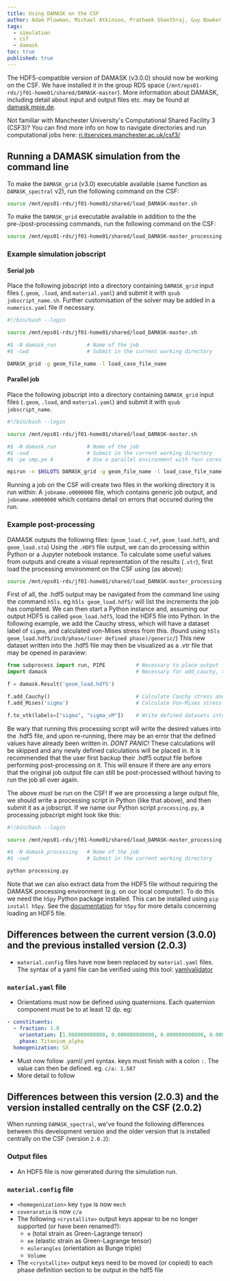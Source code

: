 ```yaml
---
title: Using DAMASK on the CSF
author: Adam Plowman, Michael Atkinson, Pratheek Shanthraj, Guy Bowker
tags:
  - simulation
  - csf
  - damask
toc: true
published: true
---
```


The HDF5-compatible version of DAMASK (v3.0.0) should now be working on the CSF. We have installed it in the group RDS space (`/mnt/eps01-rds/jf01-home01/shared/DAMASK-master`). More information about DAMASK, including detail about input and output files etc. may be found at [damask.mpie.de](https://damask.mpie.de).

Not familiar with Manchester University's Computational Shared Facility 3 (CSF3)? You can find more info on how to navigate directories and run computational jobs here: [ri.itservices.manchester.ac.uk/csf3/](http://ri.itservices.manchester.ac.uk/csf3/)

## Running a DAMASK simulation from the command line

To make the `DAMASK_grid` (v3.0) executable available (same function as `DAMASK_spectral` v2), run the following command on the CSF:

```bash
source /mnt/eps01-rds/jf01-home01/shared/load_DAMASK-master.sh
```

To make the `DAMASK_grid` executable available in addition to the the pre-/post-processing commands, run the following command on the CSF:

```bash
source /mnt/eps01-rds/jf01-home01/shared/load_DAMASK-master_processing.sh
```

### Example simulation jobscript

#### Serial job

Place the following jobscript into a directory containing `DAMASK_grid` input files (`.geom`, `.load`, and `material.yaml`) and submit it with `qsub jobscript_name.sh`. Further customisation of the solver may be added in a `numerics.yaml` file if necessary.

```sh
#!/bin/bash --login

source /mnt/eps01-rds/jf01-home01/shared/load_DAMASK-master.sh

#$ -N damask_run          # Name of the job
#$ -cwd                   # Submit in the current working directory

DAMASK_grid -g geom_file_name -l load_case_file_name
```

#### Parallel job

Place the following jobscript into a directory containing `DAMASK_grid` input files (`.geom`, `.load`, and `material.yaml`) and submit it with `qsub jobscript_name`.

```sh
#!/bin/bash --login

source /mnt/eps01-rds/jf01-home01/shared/load_DAMASK-master.sh

#$ -N damask_run          # Name of the job
#$ -cwd                   # Submit in the current working directory
#$ -pe smp.pe 4           # Use a parallel environment with four cores

mpirun -n $NSLOTS DAMASK_grid -g geom_file_name -l load_case_file_name
```
Running a job on the CSF will create two files in the working directory it is run within: A `jobname.o0000000` file, which contains generic job output, and `jobname.e0000000` which contains detail on errors that occured during the run.

### Example post-processing

DAMASK outputs the following files: (`geom_load.C_ref`, `geom_load.hdf5`, and `geom_load.sta`) Using the `.HDF5` file output, we can do processing within Python or a Jupyter notebook instance.
To calculate some useful values from outputs and create a visual representation of the results (`.vtr`), first load the processing environment on the CSF using (as above):

```sh
source /mnt/eps01-rds/jf01-home01/shared/load_DAMASK-master_processing.sh
```
First of all, the .hdf5 output may be navigated from the command line using the command `h5ls`. eg `h5ls geom_load.hdf5/` will list the increments the job has completed.
We can then start a Python instance and, assuming our output HDF5 is called `geom_load.hdf5`, load the HDF5 file into Python. In the following example,
we add the Cauchy stress, which will have a dataset label of `sigma`, and calculated von-Mises stress from this. (found using `h5ls geom_load.hdf5/inc0/phase/(user defined phase)/generic/`)
This new dataset written into the .hdf5 file may then be visualized as a .vtr file that may be opened in paraview:

```python
from subprocess import run, PIPE          # Necessary to place output files into pwd.
import damask                             # Necessary for add_cauchy, to_vtk commands.

f = damask.Result('geom_load.hdf5')

f.add_Cauchy()                            # Calculate Cauchy stress and write into .hdf5 file
f.add_Mises('sigma')                      # Calculate Von-Mises stress and write into .hdf5 file

f.to_vtk(labels=["sigma", "sigma_vM"])    # Write defined datasets into .vtr for each increment
```
Be wary that running this processing script will write the desired values into the .hdf5 file, and upon re-running, there may be an error that the defined values have already been written in. *DONT PANIC!* These calculations will be skipped and any newly defined calculations will be placed in. It is recommended that the user first backup their .hdf5 output file before performing post-processing on it. This will ensure if there are any errors that the original job output file can still be post-processed without having to run the job all over again.

The above *must* be run on the CSF! If we are processing a large output file, we should write a processing script in Python (like that above), and then submit it as a jobscript. If we name our Python script `processing.py`, a processing jobscript might look like this:

```sh
#!/bin/bash --login

source /mnt/eps01-rds/jf01-home01/shared/load_DAMASK-master_processing.sh

#$ -N damask_processing   # Name of the job
#$ -cwd                   # Submit in the current working directory

python processing.py
```

Note that we can also extract data from the HDF5 file without requiring the DAMASK processing environment (e.g. on our local computer). To do this we need the `h5py` Python package installed. This can be installed using `pip install h5py`. See the [documentation](http://docs.h5py.org/en/stable/) for `h5py` for more details concerning loading an HDF5 file.

## Differences between the current version (3.0.0) and the previous installed version (2.0.3)

- `material.config` files have now been replaced by `material.yaml` files. The syntax of a yaml file can be verified using this tool: [yamlvalidator](https://yamlvalidator.com)

### `material.yaml` file

- Orientations must now be defined using quaternions. Each quaternion component must be to at least 12 dp. eg:

```yaml
- constituents:
  - fraction: 1.0
    orientation: [1.000000000000, 0.000000000000, 0.000000000000, 0.000000000000]
    phase: Titanium_alpha
  homogenization: SX
```

- Must now follow .yaml/.yml syntax. keys must finish with a colon `:`. The value can then be defined. eg. `c/a: 1.587`
- More detail to follow

## Differences between this version (2.0.3) and the version installed centrally on the CSF (2.0.2)

When running `DAMASK_spectral`, we've found the following differences between this development version and the older version that is installed centrally on the CSF (version `2.0.2`):

### Output files

- An HDF5 file is now generated during the simulation run.

### `material.config` file

- `<homegenization>` key `type` is now `mech`
- `coveraratio` is now `c/a`
- The following `<crystallite>` output keys appear to be no longer supported (or have been renamed?):
  - `e` (total strain as Green-Lagrange tensor)
  - `ee` (elastic strain as Green-Lagrange tensor)
  - `eulerangles` (orientation as Bunge triple)
  - `Volume`
- The `<crystallite>` output keys need to be moved (or copied) to each phase definition section to be output in the hdf5 file
